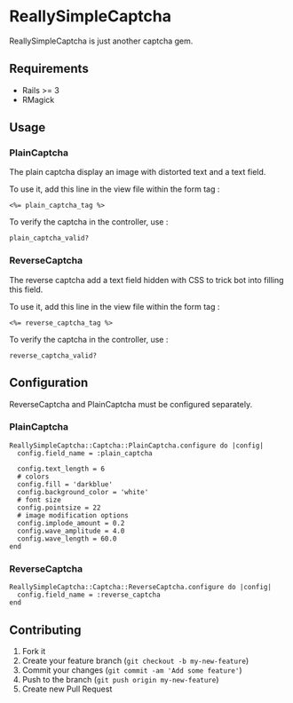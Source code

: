 # ReallySimpleCaptcha

ReallySimpleCaptcha is just another captcha gem.

## Requirements

- Rails >= 3
- RMagick

## Usage

### PlainCaptcha

The plain captcha display an image with distorted text and a text field.

To use it, add this line in the view file within the form tag :
```
<%= plain_captcha_tag %>
```

To verify the captcha in the controller, use :
```
plain_captcha_valid?
```

### ReverseCaptcha

The reverse captcha add a text field hidden with CSS to trick bot into filling this field.

To use it, add this line in the view file within the form tag :
```
<%= reverse_captcha_tag %>
```

To verify the captcha in the controller, use :
```
reverse_captcha_valid?
```

## Configuration

ReverseCaptcha and PlainCaptcha must be configured separately.

### PlainCaptcha
```
ReallySimpleCaptcha::Captcha::PlainCaptcha.configure do |config|
  config.field_name = :plain_captcha

  config.text_length = 6
  # colors
  config.fill = 'darkblue'
  config.background_color = 'white'
  # font size
  config.pointsize = 22
  # image modification options
  config.implode_amount = 0.2
  config.wave_amplitude = 4.0
  config.wave_length = 60.0
end
```

### ReverseCaptcha
```
ReallySimpleCaptcha::Captcha::ReverseCaptcha.configure do |config|
  config.field_name = :reverse_captcha
end
```

## Contributing

1. Fork it
2. Create your feature branch (`git checkout -b my-new-feature`)
3. Commit your changes (`git commit -am 'Add some feature'`)
4. Push to the branch (`git push origin my-new-feature`)
5. Create new Pull Request
